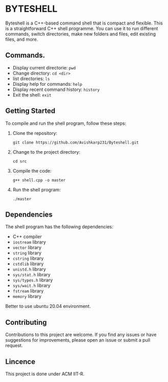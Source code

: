 # BYTESHELL
Byteshell is a C++-based command shell that is compact and flexible. This is a straightforward C++ shell programme. You can use it to run different commands, switch directories, make new folders and files, edit existing files, and more.

## Commands.

- Display current directorie: `pwd`
- Change directory: `cd <dir>`
- list directories: `ls`
- Display help for commands: `help`
- Display recent command history: `history`
- Exit the shell: `exit`

## Getting Started

To compile and run the shell program, follow these steps:

1. Clone the repository:

   ```shell
   git clone https://github.com/Avishkarp231/Byteshell.git
2. Change to the project directory:
   ```shell
   cd src
3. Compile the code:
   ```shell
   g++ shell.cpp -o master
4. Run the shell program:
    ```shell
   ./master

## Dependencies
The shell program has the following dependencies:

- C++ compiler
- `iostream` library
- `vector` library
- `string` library
- `cstring` library
- `cstdlib` library
- `unistd.h` library
- `sys/stat.h` library
- `sys/types.h` library
- `sys/wait.h` library
- `fstream` library
- `memory` library

Better to use ubuntu 20.04 environment.

## Contributing

Contributions to this project are welcome. If you find any issues or have suggestions for improvements, please open an issue or submit a pull request.

## Lincence

This project is done under ACM IIT-R.
